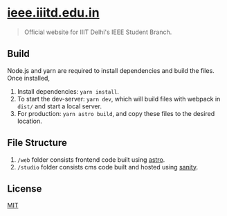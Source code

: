# [ieee.iiitd.edu.in](http://ieee.iiitd.edu.in)

> Official website for IIIT Delhi's IEEE Student Branch.

## Build

Node.js and yarn are required to install dependencies and build the files. Once installed,

1. Install dependencies: `yarn install`.
2. To start the dev-server: `yarn dev`, which will build files with webpack in `dist/` and start a local server.
3. For production: `yarn astro build`, and copy these files to the desired location.

## File Structure

1. `/web` folder consists frontend code built using [astro](https://astro.build/).
2. `/studio` folder consists cms code built and hosted using [sanity](https://www.sanity.io/).

## License

[MIT](LICENSE)
